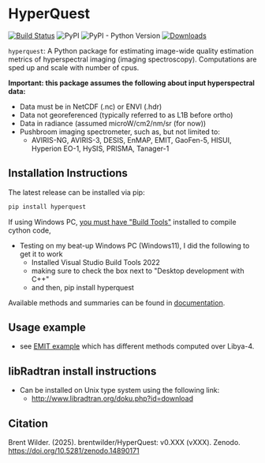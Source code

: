 # HyperQuest

[![Build Status](https://github.com/brentwilder/hyperquest/actions/workflows/pytest.yml/badge.svg)](https://github.com/brentwilder/hyperquest/actions/workflows/pytest.yml)
![PyPI](https://img.shields.io/pypi/v/hyperquest)
![PyPI - Python Version](https://img.shields.io/pypi/pyversions/hyperquest)
[![Downloads](https://pepy.tech/badge/hyperquest)](https://pepy.tech/project/hyperquest)


`hyperquest`: A Python package for estimating image-wide quality estimation metrics of hyperspectral imaging (imaging spectroscopy). Computations are sped up and scale with number of cpus.

__Important: this package assumes the following about input hyperspectral data:__ 
- Data must be in NetCDF (.nc) or ENVI (.hdr)
- Data not georeferenced (typically referred to as L1B before ortho)
- Data in radiance (assumed microW/cm2/nm/sr (for now))
- Pushbroom imaging spectrometer, such as, but not limited to:
    - AVIRIS-NG, AVIRIS-3, DESIS, EnMAP, EMIT, GaoFen-5, HISUI, Hyperion EO-1, HySIS, PRISMA, Tanager-1

## Installation Instructions
The latest release can be installed via pip:

```bash
pip install hyperquest
```

If using Windows PC, [you must have "Build Tools"](https://wiki.python.org/moin/WindowsCompilers) installed to compile cython code,
- Testing on my beat-up Windows PC (Windows11), I did the following to get it to work
  - Installed Visual Studio Build Tools 2022
  - making sure to check the box next to "Desktop development with C++"
  - and then, pip install hyperquest


Available methods and summaries can be found in [documentation](https://hyperquest.readthedocs.io).

## Usage example
- see [EMIT example](tutorials/example_using_EMIT.ipynb) which has different methods computed over Libya-4.

## libRadtran install instructions
- Can be installed on Unix type system using the following link:
    - http://www.libradtran.org/doku.php?id=download

## Citation
Brent Wilder. (2025). brentwilder/HyperQuest: v0.XXX (vXXX). Zenodo. https://doi.org/10.5281/zenodo.14890171